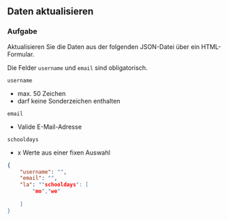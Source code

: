 ## Daten aktualisieren

### Aufgabe

Aktualisieren Sie die Daten aus der folgenden JSON-Datei über ein HTML-Formular.

Die Felder `username` und `email` sind obligatorisch. 

`username`

- max. 50 Zeichen
- darf keine Sonderzeichen enthalten

`email`

- Valide E-Mail-Adresse

`schooldays`

- x Werte aus einer fixen Auswahl

```json
{
	"username": "",
	"email": "",
	"la": ""schooldays": [
		"mo","we"
	
	]
}
```



<!--stackedit_data:
eyJoaXN0b3J5IjpbLTQ3MDE4ODE4NCwtNDYyNDM1MTcyLDE5OD
Y3NzEzOTBdfQ==
-->